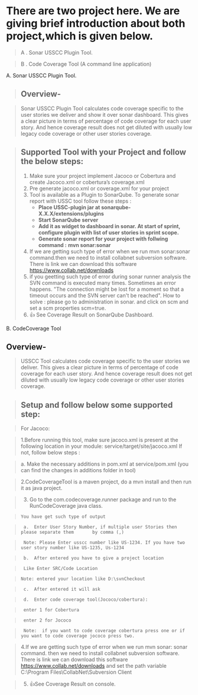 #  **There are two project here. We are giving brief introduction about both project,which is given below.**

> A . Sonar USSCC Plugin Tool.

> B . Code Coverage Tool (A command line application)


A. Sonar USSCC Plugin Tool.

> ## Overview-

> Sonar USSCC Plugin Tool calculates code coverage specific to the user stories we deliver and show it over sonar dashboard.
> This gives a clear picture in terms of percentage of code coverage for each user story.
> And hence coverage result does not get diluted with usually low legacy code coverage or other user stories coverage.   

> ## Supported Tool with your Project and follow the below steps:
> 1.   Make sure your project implement Jacoco or Cobertura and create Jacoco.xml or cobertura’s coverage.xml
> 2.   Pre generate jacoco.xml or coverage.xml for your project
> 3.   Tool is available as a Plugin to SonarQube. To generate sonar report with USSC tool follow these steps :
>       * **Place USSC-plugin jar at sonarqube-X.X.X/extensions/plugins**
>       * **Start SonarQube server**
>       * **Add it as widget to dashboard in sonar. At start of sprint, configure plugin with list of user stories in sprint scope.**
>       * **Generate sonar report for your project with follwing command :**
                     **mvn sonar:sonar**
> 4.   If we are getting such type of error when we run mvn sonar:sonar command.then we need to install collabnet subversion software.
       There is link we can download this software     https://www.collab.net/downloads
> 5.   if you geetting such type of error during sonar runner analysis the SVN command is executed many times. Sometimes an error happens. "The connection might be lost for a moment so that a timeout occurs and the SVN server can't be reached".
       How to solve : please go to administration in sonar. and click on scm and set a scm properties scm=true.
> 6.   :+1: See Coverage Result on SonarQube Dashboard.     





B. CodeCoverage Tool

## Overview-

>USSCC Tool calculates code coverage specific to the user stories we deliver.
>This gives a clear picture in terms of percentage of code coverage for each user story.
>And hence coverage result does not get diluted with usually low legacy code coverage or other user stories coverage.


>## Setup and follow below some supported step:


> For Jacoco:


> 1.Before running this tool, make sure jacoco.xml is present at the following location in your module: service/target/site/jacoco.xml If not, follow below steps :


> a. Make the necessary additions in pom.xml at service/pom.xml (you can find the changes in additions folder in tool)



> 2.CodeCoverageTool is a maven project, do a mvn install and then run it as java project.



> 3. Go to the com.codecoverage.runner package and run to the RunCodeCoverage java class.

>     You have get such type of output

>      a.  Enter User Story Number, if multiple user Stories then please separate them       by comma (,)

>      Note: Please Enter usscc number like US-1234. If you have two user story number like US-1235, Us-1234

>      b.  After entered you have to give a project location  

>      Like Enter SRC/Code Location

>     Note: entered your location like D:\svnCheckout

>      c.  After entered it will ask

>      d.  Enter code coverage tool(Jococo/cobertura):

>      enter 1 for Cobertura

>      enter 2 for Jococo

>      Note:  if you want to code coverage cobertura press one or if you want to code coverage jococo press two.

> 4.If we are getting such type of error when we run mvn sonar: sonar command. then we need to install collabnet subversion software. There is link we can download this software https://www.collab.net/downloads and set the path variable C:\Program Files\CollabNet\Subversion Client

> 5. :+1:See Coverage Result on console.


